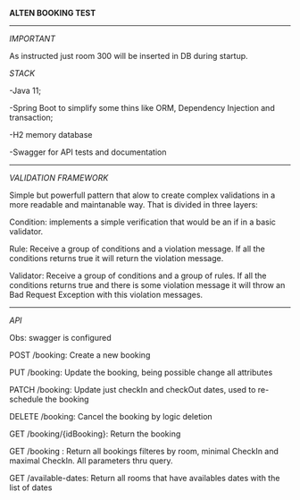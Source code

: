 **ALTEN BOOKING TEST**
***
*IMPORTANT*

As instructed just room 300 will be inserted in DB during startup.

*STACK*

-Java 11;

-Spring Boot to simplify some thins like ORM, Dependency Injection and transaction;

-H2 memory database

-Swagger for API tests and documentation
***

*VALIDATION FRAMEWORK*

Simple but powerfull pattern that alow to create complex validations in a more readable and maintanable way.
That is divided in three layers:

Condition: implements a simple verification that would be an if in a basic validator.

Rule: Receive a group of conditions and a violation message. If all the conditions returns true it will return the
violation message.

Validator: Receive a group of conditions and a group of rules. If all the conditions returns true and there is some
violation message it will throw an Bad Request Exception with this violation messages.
***
*API*

Obs: swagger is configured

POST /booking: Create a new booking

PUT /booking: Update the booking, being possible change all attributes

PATCH /booking: Update just checkIn and checkOut dates, used to re-schedule the booking

DELETE /booking: Cancel the booking by logic deletion

GET /booking/{idBooking}: Return the booking

GET /booking : Return all bookings filteres by room, minimal CheckIn and maximal CheckIn. All parameters thru query.

GET /available-dates: Return all rooms that have availables dates with the list of dates


